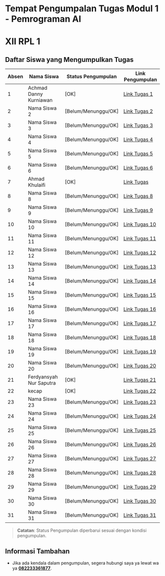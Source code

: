 # Tempat Pengumpalan Tugas Modul 1 - Pemrograman AI
# XII RPL 1

## Daftar Siswa yang Mengumpulkan Tugas

<table>
  <thead>
    <tr>
      <th>Absen</th>
      <th>Nama Siswa</th>
      <th>Status Pengumpulan</th>
      <th>Link Pengumpulan</th>
    </tr>
  </thead>
  <tbody>
    <tr>
      <td>1</td>
      <td>Achmad Danny Kurniawan</td>
      <td>[OK]</td>
      <td><a target="_blank" href="https://docs.google.com/document/d/1D3cD9PjPRHGW60guD-2BQ7MPHa16re0b/edit?usp=drive_link&ouid=114325650198277250292&rtpof=true&sd=true">Link Tugas 1</a></td>
    </tr>
    <tr>
      <td>2</td>
      <td>Nama Siswa 2</td>
      <td>[Belum/Menunggu/OK]</td>
      <td><a target="_blank" href="URL_Tugas_2">Link Tugas 2</a></td>
    </tr>
    <tr>
      <td>3</td>
      <td>Nama Siswa 3</td>
      <td>[Belum/Menunggu/OK]</td>
      <td><a target="_blank" href="URL_Tugas_3">Link Tugas 3</a></td>
    </tr>
    <tr>
      <td>4</td>
      <td>Nama Siswa 4</td>
      <td>[Belum/Menunggu/OK]</td>
      <td><a target="_blank" href="URL_Tugas_4">Link Tugas 4</a></td>
    </tr>
    <tr>
      <td>5</td>
      <td>Nama Siswa 5</td>
      <td>[Belum/Menunggu/OK]</td>
      <td><a target="_blank" href="URL_Tugas_5">Link Tugas 5</a></td>
    </tr>
    <tr>
      <td>6</td>
      <td>Nama Siswa 6</td>
      <td>[Belum/Menunggu/OK]</td>
      <td><a target="_blank" href="URL_Tugas_6">Link Tugas 6</a></td>
    </tr>
    <tr>
      <td>7</td>
      <td>Ahmad Khulaifi</td>
      <td>[OK]</td>
      <td><a target="_blank" href="https://docs.google.com/document/d/1C9CRXVqXxFwE42gPm6A3cqF92zKq1qEYXT6260A1vok/edit?usp=sharing">Link Tugas</a></td>
    </tr>
    <tr>
      <td>8</td>
      <td>Nama Siswa 8</td>
      <td>[Belum/Menunggu/OK]</td>
      <td><a target="_blank" href="URL_Tugas_8">Link Tugas 8</a></td>
    </tr>
    <tr>
      <td>9</td>
      <td>Nama Siswa 9</td>
      <td>[Belum/Menunggu/OK]</td>
      <td><a target="_blank" href="URL_Tugas_9">Link Tugas 9</a></td>
    </tr>
    <tr>
      <td>10</td>
      <td>Nama Siswa 10</td>
      <td>[Belum/Menunggu/OK]</td>
      <td><a target="_blank" href="URL_Tugas_10">Link Tugas 10</a></td>
    </tr>
    <tr>
      <td>11</td>
      <td>Nama Siswa 11</td>
      <td>[Belum/Menunggu/OK]</td>
      <td><a target="_blank" href="URL_Tugas_11">Link Tugas 11</a></td>
    </tr>
    <tr>
      <td>12</td>
      <td>Nama Siswa 12</td>
      <td>[Belum/Menunggu/OK]</td>
      <td><a target="_blank" href="URL_Tugas_12">Link Tugas 12</a></td>
    </tr>
    <tr>
      <td>13</td>
      <td>Nama Siswa 13</td>
      <td>[Belum/Menunggu/OK]</td>
      <td><a target="_blank" href="URL_Tugas_13">Link Tugas 13</a></td>
    </tr>
    <tr>
      <td>14</td>
      <td>Nama Siswa 14</td>
      <td>[Belum/Menunggu/OK]</td>
      <td><a target="_blank" href="URL_Tugas_14">Link Tugas 14</a></td>
    </tr>
    <tr>
      <td>15</td>
      <td>Nama Siswa 15</td>
      <td>[Belum/Menunggu/OK]</td>
      <td><a target="_blank" href="URL_Tugas_15">Link Tugas 15</a></td>
    </tr>
    <tr>
      <td>16</td>
      <td>Nama Siswa 16</td>
      <td>[Belum/Menunggu/OK]</td>
      <td><a target="_blank" href="URL_Tugas_16">Link Tugas 16</a></td>
    </tr>
    <tr>
      <td>17</td>
      <td>Nama Siswa 17</td>
      <td>[Belum/Menunggu/OK]</td>
      <td><a target="_blank" href="URL_Tugas_17">Link Tugas 17</a></td>
    </tr>
    <tr>
      <td>18</td>
      <td>Nama Siswa 18</td>
      <td>[Belum/Menunggu/OK]</td>
      <td><a target="_blank" href="URL_Tugas_18">Link Tugas 18</a></td>
    </tr>
    <tr>
      <td>19</td>
      <td>Nama Siswa 19</td>
      <td>[Belum/Menunggu/OK]</td>
      <td><a target="_blank" href="URL_Tugas_19">Link Tugas 19</a></td>
    </tr>
    <tr>
      <td>20</td>
      <td>Nama Siswa 20</td>
      <td>[Belum/Menunggu/OK]</td>
      <td><a target="_blank" href="URL_Tugas_20">Link Tugas 20</a></td>
    </tr>
  <tr>
      <td>21</td>
      <td>Ferdyansyah Nur Saputra</td>
      <td>[OK]</td>
      <td><a target="_blank" href="https://docs.google.com/document/d/1SQAi6eGbR7PEi5AhGkekflSGkUYYM6cuqYFME-M-axU/edit?usp=sharing">Link Tugas 21</a></td>
    </tr>
    <tr>
      <td>22</td>
      <td>kecap</td>
      <td>[OK]</td>
      <td><a target="_blank" href="https://docs.google.com/document/d/1e1XM2J_gfjB_wKipjF8Qzr-PgIX-tWsd4LMsUw4Yjn4/edit?usp=sharing">Link Tugas 22</a></td>
    </tr>
    <tr>
      <td>23</td>
      <td>Nama Siswa 23</td>
      <td>[Belum/Menunggu/OK]</td>
      <td><a target="_blank" href="URL_Tugas_23">Link Tugas 23</a></td>
    </tr>
    <tr>
      <td>24</td>
      <td>Nama Siswa 24</td>
      <td>[Belum/Menunggu/OK]</td>
      <td><a target="_blank" href="URL_Tugas_24">Link Tugas 24</a></td>
    </tr>
    <tr>
      <td>25</td>
      <td>Nama Siswa 25</td>
      <td>[Belum/Menunggu/OK]</td>
      <td><a target="_blank" href="URL_Tugas_25">Link Tugas 25</a></td>
    </tr>
    <tr>
      <td>26</td>
      <td>Nama Siswa 26</td>
      <td>[Belum/Menunggu/OK]</td>
      <td><a target="_blank" href="URL_Tugas_26">Link Tugas 26</a></td>
    </tr>
    <tr>
      <td>27</td>
      <td>Nama Siswa 27</td>
      <td>[Belum/Menunggu/OK]</td>
      <td><a target="_blank" href="URL_Tugas_27">Link Tugas 27</a></td>
    </tr>
    <tr>
      <td>28</td>
      <td>Nama Siswa 28</td>
      <td>[Belum/Menunggu/OK]</td>
      <td><a target="_blank" href="URL_Tugas_28">Link Tugas 28</a></td>
    </tr>
    <tr>
      <td>29</td>
      <td>Nama Siswa 29</td>
      <td>[Belum/Menunggu/OK]</td>
      <td><a target="_blank" href="URL_Tugas_29">Link Tugas 29</a></td>
    </tr>
    <tr>
      <td>30</td>
      <td>Nama Siswa 30</td>
      <td>[Belum/Menunggu/OK]</td>
      <td><a target="_blank" href="URL_Tugas_30">Link Tugas 30</a></td>
    </tr>
    <tr>
      <td>31</td>
      <td>Nama Siswa 31</td>
      <td>[Belum/Menunggu/OK]</td>
      <td><a target="_blank" href="URL_Tugas_31">Link Tugas 31</a></td>
    </tr>
  </tbody>
</table>


> **Catatan**: Status Pengumpulan diperbarui sesuai dengan kondisi pengumpulan.

## Informasi Tambahan
- Jika ada kendala dalam pengumpulan, segera hubungi saya ya lewat wa ya **[082233361877](https://wa.me/6282233361877)**.
